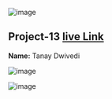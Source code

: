 ![image](https://img.shields.io/badge/project-13-red)

## Project-13  [live Link](https://tanay123456789.github.io/saas-landing-page/)

**Name:** Tanay Dwivedi

 

![image](https://img.shields.io/badge/INeuron-LearnCodeOnline-brightgreen)

![image](https://img.shields.io/badge/Full%20stack%20JS%20bootcamp-Hitesh%20Chaudhary-lightgrey)



